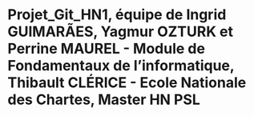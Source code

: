 # Projet_Git_HN1, équipe de Ingrid GUIMARÃES, Yagmur OZTURK et Perrine MAUREL - Module de Fondamentaux de l’informatique, Thibault CLÉRICE - Ecole Nationale des Chartes, Master HN PSL
